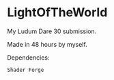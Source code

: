 LightOfTheWorld
===============

My Ludum Dare 30 submission.

Made in 48 hours by myself.


Dependencies:

	Shader Forge
